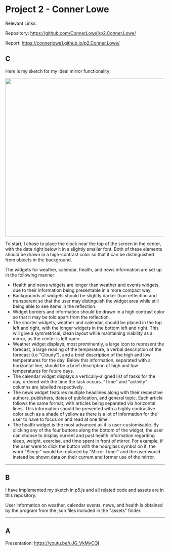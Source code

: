 # Project 2 - Conner Lowe

Relevant Links:

Repository: https://github.com/ConnerLowe1/p2.Conner.Lowe/

Report: https://connerlowe1.github.io/p2.Conner.Lowe/

## C

Here is my sketch for my ideal mirror functionality:

<img src="https://user-images.githubusercontent.com/114852176/202053274-abdb4346-4fe2-45d9-90e3-e53b3fd1a662.jpg" width="700" height = "500">

To start, I chose to place the clock near the top of the screen in the center, with the date right below it in a slightly smaller font. Both of these elements should be drawn in a high-contrast color so that it can be distinguished from objects in the background.

The widgets for weather, calendar, health, and news information are set up in the following manner:
- Health and news widgets are longer than weather and events widgets, due to their information being presentable in a more compact way.
- Backgrounds of widgets should be slightly darker than reflection and transparent so that the user may distinguish the widget area while still being able to see items in the reflection.
- Widget borders and information should be drawn in a high contrast color so that it may be told apart from the reflection.
- The shorter widgets, weather and calendar, should be placed in the top left and right, with the longer widgets in the bottom left and right. This will give a symmetrical, clean layout while maintaining viability as a mirror, as the center is left open.
- Weather widget displays, most prominently, a large icon to represent the forecast, a large reading of the temperature, a verbal description of the forecast (i.e "Cloudy"), and a brief description of the high and low temperatures for the day. Below this information, separated with a horizontal line, should be a brief description of high and low temperatures for future days.
- The calendar widget displays a vertically-aligned list of tasks for the day, ordered with the time the task occurs. "Time" and "activity" columns are labelled respectively.
- The news widget features multiple headlines along with their respective authors, publishers, dates of publication, and general topic. Each article follows the same format, with articles being separated via horizontal lines. This information should be presented with a highly contrastive color such as a shade of yellow as there is a lot of information for the user to have to focus on and read at one time.
- The health widget is the most advanced as it is user-customisable. By clicking any of the four buttons along the bottom of the widget, the user can choose to display current and past health information regarding sleep, weight, exercise, and time spent in front of mirror. For example, if the user were to click the button with the hourglass symbol on it, the word "Sleep:" would be replaced by "Mirror Time:" and the user would instead be shown data on their current and former use of the mirror.

---

## B 

I have implemented my sketch in p5.js and all related code and assets are in this repository.

User information on weather, calendar events, news, and health is obtained by the program from the json files included in the "assets" folder.

---

## A

Presentation: https://youtu.be/uJG_VkMvCQI 
